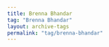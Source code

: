 ```yaml
---
title: Brenna Bhandar
tag: "Brenna Bhandar"
layout: archive-tags
permalink: "tag/brenna-bhandar"
---
```

